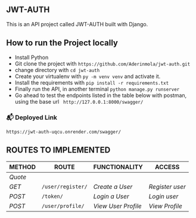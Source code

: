 ## JWT-AUTH

This is an API project called JWT-AUTH built with Django.

## How to run the Project locally

- Install Python
- Git clone the project with `https://github.com/Aderinmola/jwt-auth.git`
- change directory with `cd jwt-auth`
- Create your virtualenv with `py -m venv venv` and activate it.
- Install the requirements with `pip install -r requirements.txt`
- Finally run the API, in another terminal
  `python manage.py runserver`
- Go ahead to test the endpoints listed in the table below with postman, using the base url ` http://127.0.0.1:8000/swagger/`

### 📬 Deployed Link

`https://jwt-auth-uqcu.onrender.com/swagger/`

## ROUTES TO IMPLEMENTED

| METHOD  | ROUTE             | FUNCTIONALITY       | ACCESS          |
| ------- | ----------------- | ------------------- | --------------- |
| _Quote_ |
| _GET_   | `/user/register/` | _Create a User_     | _Register user_ |
| _POST_  | `/token/`         | _Login a User_      | _Login user_    |
| _POST_  | `/user/profile/`  | _View User Profile_ | _View Profile_  |
